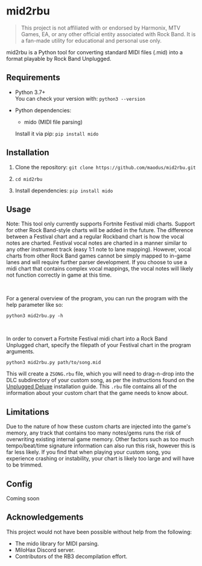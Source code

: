 # mid2rbu

> This project is not affiliated with or endorsed by Harmonix, MTV Games, EA, or any other official entity associated with Rock Band. It is a fan-made utility for educational and personal use only.

mid2rbu is a Python tool for converting standard MIDI files (.mid) into a format playable by Rock Band Unplugged. 

## Requirements

- Python 3.7+  
  You can check your version with: `python3 --version`

- Python dependencies:
  - mido (MIDI file parsing)

  Install it via pip: `pip install mido`

## Installation

1. Clone the repository:
   `git clone https://github.com/maodus/mid2rbu.git`

2. `cd mid2rbu`

3. Install dependencies: `pip install mido`

## Usage

Note: This tool only currently supports Fortnite Festival midi charts. Support for other Rock Band-style charts will be added in the future. The difference between a Festival chart and a regular Rockband chart is how the vocal notes are charted. Festival vocal notes are charted in a manner similar to any other instrument track (easy 1:1 note to lane mapping). However, vocal charts from other Rock Band games cannot be simply mapped to in-game lanes and will require further parser development. If you choose to use a midi chart that contains complex vocal mappings, the vocal notes will likely not function correctly in game at this time.

<br/>

For a general overview of the program, you can run the program with the help parameter like so:

`python3 mid2rbu.py -h`

<br/>

In order to convert a Fortnite Festival midi chart into a Rock Band Unplugged chart, specify the filepath of your Festival chart in the program arguments.

`python3 mid2rbu.py path/to/song.mid`

This will create a `ZSONG.rbu` file, which you will need to drag-n-drop into the DLC subdirectory of your custom song, as per the instructions found on the [Unplugged Deluxe](https://github.com/maodus/UnpluggedDeluxe#custom-songs) installation guide. This `.rbu` file contains all of the information about your custom chart that the game needs to know about.

## Limitations

Due to the nature of how these custom charts are injected into the game's memory, any track that contains too many notes/gems runs the risk of overwriting existing internal game memory. Other factors such as too much tempo/beat/time signature information can also run this risk, however this is far less likely. If you find that when playing your custom song, you experience crashing or instability, your chart is likely too large and will have to be trimmed.


## Config
Coming soon

## Acknowledgements

This project would not have been possible without help from the following:

- The mido library for MIDI parsing.
- MiloHax Discord server.
- Contributors of the RB3 decompilation effort.
